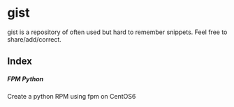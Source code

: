 # gist

gist is a repository of often used but hard to remember snippets. Feel free to share/add/correct. 
## Index
##### FPM Python
Create a python RPM using fpm on CentOS6
